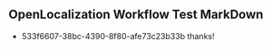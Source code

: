 ## OpenLocalization Workflow Test MarkDown
* 533f6607-38bc-4390-8f80-afe73c23b33b thanks!

<!--HONumber=Aug16_HO5-->


